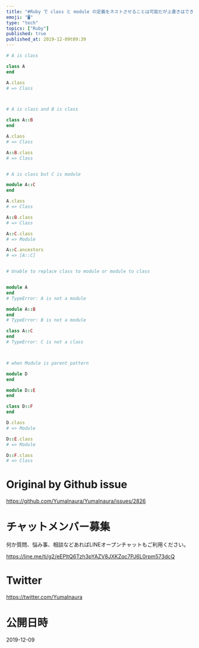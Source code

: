 ```yaml
---
title: "#Ruby で class と module の定義をネストさせることは可能だが上書きはできない"
emoji: "🖥"
type: "tech"
topics: ["Ruby"]
published: true
published_at: 2019-12-09t09:39
---
```


```rb
# A is class

class A
end

A.class
# => Class



# A is class and B is class

class A::B
end

A.class
# => Class

A::B.class
# => Class


# A is class but C is module

module A::C
end

A.class
# => Class

A::B.class
# => Class

A::C.class
# => Module

A::C.ancestors
# => [A::C]


# Unable to replace class to module or module to class


module A
end
# TypeError: A is not a module

module A::B
end
# TypeError: B is not a module

class A::C
end
# TypeError: C is not a class



# when Module is parent pattern

module D
end

module D::E
end

class D::F
end

D.class
# => Module

D::E.class
# => Module

D::F.class
# => Class

```

# Original by Github issue

https://github.com/YumaInaura/YumaInaura/issues/2826








<!-- Update From Qiita API -->

# チャットメンバー募集


何か質問、悩み事、相談などあればLINEオープンチャットもご利用ください。

https://line.me/ti/g2/eEPltQ6Tzh3pYAZV8JXKZqc7PJ6L0rpm573dcQ





# Twitter


https://twitter.com/YumaInaura


<!-- Update From Qiita API -->



# 公開日時

2019-12-09
